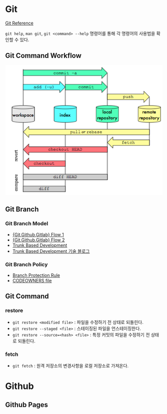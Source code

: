 # Git

[Git Reference](https://git-scm.com/docs)

`git help`, `man git`, `git <command> --help` 명령어를 통해 각 명령어의 사용법을 확인할 수 있다.

## Git Command Workflow

![](./img/GitWorkflow.png)

## Git Branch

### Git Branch Model
- [{Git,Github,Gitlab} Flow 1](https://ujuc.github.io/2015/12/16/git-flow-github-flow-gitlab-flow/)
- [{Git,Github,Gitlab} Flow 2](https://wiki.yowu.dev/ko/dev/Git/about-git-github-gitlab-flow)
- [Trunk Based Development](https://trunkbaseddevelopment.com)
- [Trunk Based Development 기술 블로그](https://tech.mfort.co.kr/blog/2022-08-05-trunk-based-development/)

### Git Branch Policy
- [Branch Protection Rule](https://docs.github.com/ko/repositories/configuring-branches-and-merges-in-your-repository/managing-protected-branches/managing-a-branch-protection-rule)
- [CODEOWNERS file](https://docs.github.com/ko/repositories/managing-your-repositorys-settings-and-features/customizing-your-repository/about-code-owners)

## Git Command

### restore
- `git restore <modified file>` : 파일을 수정하기 전 상태로 되돌린다.
- `git restore --staged <file>` : 스테이징된 파일을 언스테이징한다.
- `git restore --source=<hash> <file>` : 특정 커밋의 파일을 수정하기 전 상태로 되돌린다.

### fetch
- `git fetch` : 원격 저장소의 변경사항을 로컬 저장소로 가져온다.

# Github

## Github Pages
